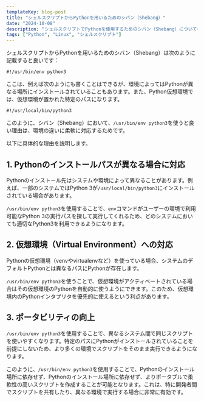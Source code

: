```yaml
---
templateKey: blog-post
title: "シェルスクリプトからPythonを用いるためのシバン（Shebang）"
date: "2024-10-08"
description: "シェルスクリプトでPythonを使用するためのシバン（Shebang）についての解説。仮想環境やシステム間の違いに対応するために、/usr/bin/env python3 を使う利点を説明します。"
tags: ["Python", "Linux", "シェルスクリプト"]
---
```


シェルスクリプトからPythonを用いるためのシバン（Shebang）は次のように記載すると良いです：

```
#!/usr/bin/env python3
```

ここは、例えば次のようにも書くことはできるが、環境によってはPythonが異なる場所にインストールされていることもあります。また、Python仮想環境では、仮想環境が置かれた特定のパスになります。

```
#!/usr/local/bin/python3
```

このように、シバン（Shebang）において、`/usr/bin/env python3`を使うと良い理由は、環境の違いに柔軟に対応するためです。

以下に具体的な理由を説明します。

## 1. Pythonのインストールパスが異なる場合に対応

Pythonのインストール先はシステムや環境によって異なることがあります。例えば、一部のシステムではPython 3が`/usr/local/bin/python3`にインストールされている場合があります。

`/usr/bin/env python3`を使用することで、`env`コマンドがユーザーの環境で利用可能なPython 3の実行パスを探して実行してくれるため、どのシステムにおいても適切なPython3を利用できるようになります。

## 2. 仮想環境（Virtual Environment）への対応

Pythonの仮想環境（venvやvirtualenvなど）を使っている場合、システムのデフォルトPythonとは異なるパスにPythonが存在します。

`/usr/bin/env python3`を使うことで、仮想環境がアクティベートされている場合はその仮想環境のPythonを自動的に使うようにできます。このため、仮想環境内のPythonインタプリタを優先的に使えるという利点があります。

## 3. ポータビリティの向上

`/usr/bin/env python3`を使用することで、異なるシステム間で同じスクリプトを使いやすくなります。特定のパスにPythonがインストールされていることを前提にしないため、より多くの環境でスクリプトをそのまま実行できるようになります。


このように、`/usr/bin/env python3`を使用することで、Pythonのインストール場所に依存せず、Pythonのインストール場所に依存せず、よりポータブルで柔軟性の高いスクリプトを作成することが可能となります。これは、特に開発者間でスクリプトを共有したり、異なる環境で実行する場合に非常に有効です。